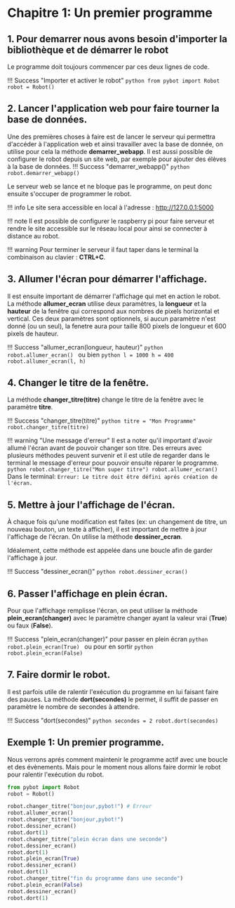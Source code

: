 # Chapitre 1: Un premier programme

## 1. Pour demarrer nous avons besoin d'importer la bibliothèque et de démarrer le robot

Le programme doit toujours commencer par ces deux lignes de code.

!!! Success "Importer et activer le robot"
    ```python
    from pybot import Robot
    robot = Robot()
    ```
        

## 2. Lancer l'application web pour faire tourner la base de données.

Une des premières choses à faire est de lancer le serveur qui permettra d'accéder à l'application web et ainsi travailler avec la base de donnée, on utilise pour cela la méthode **demarrer_webapp**. 
Il est aussi possible de configurer le robot depuis un site web, par exemple pour ajouter des élèves à la base de données.
!!! Success "demarrer_webapp()"
    ```python
    robot.demarrer_webapp()
    ```

Le serveur web se lance et ne bloque pas le programme, on peut donc ensuite s'occuper de programmer le robot.

!!! info
    Le site sera accessible en local à l'adresse : http://127.0.0.1:5000

!!! note
    Il est possible de configurer le raspberry pi pour faire serveur et rendre le site accessible sur le réseau local pour ainsi se connecter à distance au robot.

!!! warning
    Pour terminer le serveur il faut taper dans le terminal la combinaison au clavier : **CTRL+C**.

## 3. Allumer l'écran pour démarrer l'affichage.

Il est ensuite important de démarrer l'affichage qui met en action le robot. La méthode **allumer_ecran** utilise deux paramètres, la **longueur** et la **hauteur** de la fenêtre qui correspond aux nombres de pixels horizontal et vertical. Ces deux paramètres sont optionnels, si aucun paramètre n'est donné (ou un seul), la fenetre aura pour taille 800 pixels de longueur et 600 pixels de hauteur.

!!! Success "allumer_ecran(longueur, hauteur)"
    ```python
    robot.allumer_ecran()
    ```
    ou bien
    ```python
    l = 1000
    h = 400
    robot.allumer_ecran(l, h)
    ```

## 4. Changer le titre de la fenêtre.

La méthode **changer_titre(titre)** change le titre de la fenêtre avec le paramètre **titre**.

!!! Success "changer_titre(titre)"
    ```python
    titre = "Mon Programme"
    robot.changer_titre(titre)
    ```

!!! warning "Une message d'erreur"
    Il est a noter qu'il important d'avoir allumé l'écran avant de pouvoir changer son titre. Des erreurs avec plusieurs méthodes peuvent survenir et il est utile de regarder dans le terminal le message d'erreur pour pouvoir ensuite réparer le programme.
    ```python
    robot.changer_titre("Mon super titre")
    robot.allumer_ecran()
    ```
    Dans le terminal:
    ```
    Erreur: Le titre doit être défini aprés création de l'écran.
    ```

## 5. Mettre à jour l'affichage de l'écran.

À chaque fois qu'une modification est faites (ex: un changement de titre, un nouveau bouton, un texte à afficher), il est important de mettre à jour l'affichage de l'écran. On utilise la méthode **dessiner_ecran**.

Idéalement, cette méthode est appelée dans une boucle afin de garder l'affichage à jour.

!!! Success "dessiner_ecran()"
    ```python
    robot.dessiner_ecran()
    ```

## 6. Passer l'affichage en plein écran.

Pour que l'affichage remplisse l'écran, on peut utiliser la méthode **plein_ecran(changer)** avec le paramètre changer ayant la valeur vrai (**True**) ou faux (**False**). 

!!! Success "plein_ecran(changer)"
    pour passer en plein écran
    ```python
    robot.plein_ecran(True)
    ```
    ou pour en sortir
    ```python
    robot.plein_ecran(False)
    ```

## 7. Faire dormir le robot.

Il est parfois utile de ralentir l'exécution du programme en lui faisant faire des pauses. La méthode **dort(secondes)** le permet, il suffit de passer en paramètre le nombre de secondes à attendre.

!!! Success "dort(secondes)"
    ```python
    secondes = 2
    robot.dort(secondes)
    ```

## Exemple 1: Un premier programme.

Nous verrons aprés comment maintenir le programme actif avec une boucle et des évènements. Mais pour le moment nous allons faire dormir le robot pour ralentir l'exécution du robot.

```python
from pybot import Robot
robot = Robot()

robot.changer_titre("bonjour,pybot!") # Erreur
robot.allumer_ecran()
robot.changer_titre("bonjour,pybot!")
robot.dessiner_ecran()
robot.dort(1)
robot.changer_titre("plein écran dans une seconde")
robot.dessiner_ecran()
robot.dort(1)
robot.plein_ecran(True)
robot.dessiner_ecran()
robot.dort(1)
robot.changer_titre("fin du programme dans une seconde")
robot.plein_ecran(False)
robot.dessiner_ecran()
robot.dort(1)
```
